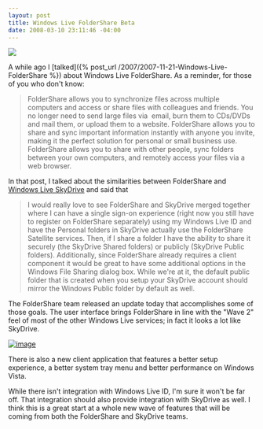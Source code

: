 ```yaml
---
layout: post
title: Windows Live FolderShare Beta
date: 2008-03-10 23:11:46 -04:00
---
```


![](http://www.liveside.net/Images/logos/foldershare%20beta%20logo.png)

A while ago I [talked]({% post_url /2007/2007-11-21-Windows-Live-FolderShare %}) about Windows Live FolderShare. As a reminder, for those of you who don't know: 

> FolderShare allows you to synchronize files across multiple computers and access or share files with colleagues and friends. You no longer need to send large files via  email, burn them to CDs/DVDs and mail them, or upload them to a website. FolderShare allows you to share and sync important information instantly with anyone you invite, making it the perfect solution for personal or small business use. FolderShare allows you to share with other people, sync folders between your own computers, and remotely access your files via a web browser.

In that post, I talked about the similarities between FolderShare and [Windows Live SkyDrive](http://skydrive.live.com/) and said that 

> I would really love to see FolderShare and SkyDrive merged together where I can have a single sign-on experience (right now you still have to register on FolderShare separately) using my Windows Live ID and have the Personal folders in SkyDrive actually use the FolderShare Satellite services. Then, if I share a folder I have the ability to share it securely (the SkyDrive Shared folders) or publicly (SkyDrive Public folders). Additionally, since FolderShare already requires a client component it would be great to have some additional options in the Windows File Sharing dialog box. While we're at it, the default public folder that is created when you setup your SkyDrive account should mirror the Windows Public folder by default as well.

The FolderShare team released an update today that accomplishes some of those goals. The user interface brings FolderShare in line with the "Wave 2" feel of most of the other Windows Live services; in fact it looks a lot like SkyDrive.

[![image](http://gwb.blob.core.windows.net/sdorman/WindowsLiveWriter/WindowsLiveFolderShareBeta_14243/image_thumb.png)](http://gwb.blob.core.windows.net/sdorman/WindowsLiveWriter/WindowsLiveFolderShareBeta_14243/image_2.png) 

There is also a new client application that features a better setup experience, a better system tray menu and better performance on Windows Vista.

While there isn't integration with Windows Live ID, I'm sure it won't be far off. That integration should also provide integration with SkyDrive as well. I think this is a great start at a whole new wave of features that will be coming from both the FolderShare and SkyDrive teams.
